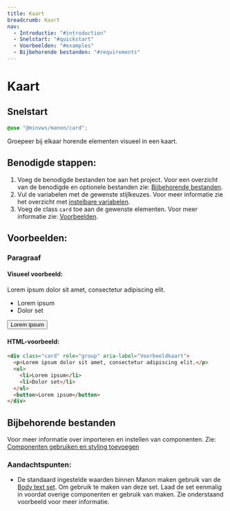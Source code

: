 ```yaml
---
title: Kaart
breadcrumb: Kaart
nav:
  - Introductie: "#introduction"
  - Snelstart: "#quickstart"
  - Voorbeelden: "#examples"
  - Bijbehorende bestanden: "#requirements"
---
```


<h1 id="introduction">Kaart</h1>

<h2 id="quickstart">Snelstart</h2>

```scss
@use "@minvws/manon/card";
```

Groepeer bij elkaar horende elementen visueel in een kaart.

## Benodigde stappen:

1.  Voeg de benodigde bestanden toe aan het project. Voor een overzicht van de
    benodigde en optionele bestanden zie:
    [Bijbehorende bestanden](#requirements).
2.  Vul de variabelen met de gewenste stijlkeuzes. Voor meer informatie zie het
    overzicht met [instelbare variabelen](#variables).
3.  Voeg de class `card` toe aan de gewenste elementen. Voor meer informatie
    zie: [Voorbeelden](#examples).

<h2 id="examples">Voorbeelden:</h2>

### Paragraaf

#### Visueel voorbeeld:

<div class="card" role="group" aria-label="Voorbeeldkaart">
  <p>Lorem ipsum dolor sit amet, consectetur adipiscing elit.</p>
  <ul>
    <li>Lorem ipsum</li>
    <li>Dolor set</li>
  </ul>
  <button>Lorem ipsum</button>
</div>

#### HTML-voorbeeld:

```html
<div class="card" role="group" aria-label="Voorbeeldkaart">
  <p>Lorem ipsum dolor sit amet, consectetur adipiscing elit.</p>
  <ul>
    <li>Lorem ipsum</li>
    <li>Dolor set</li>
  </ul>
  <button>Lorem ipsum</button>
</div>
```

<h2 id="requirements">Bijbehorende bestanden</h2>

Voor meer informatie over importeren en instellen van componenten. Zie:
[Componenten gebruiken en styling toevoegen](/documentation/import-styling)

### Aandachtspunten:

- De standaard ingestelde waarden binnen Manon maken gebruik van de
  [Body text set](/components/layout/typography/body-text-set). Om gebruik te
  maken van deze set. Laad de set eenmalig in voordat overige componenten er
  gebruik van maken. Zie onderstaand voorbeeld voor meer informatie.

